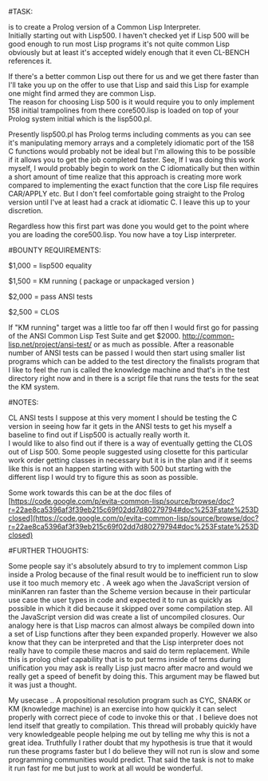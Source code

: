 #TASK:

is to create a Prolog version of a Common Lisp Interpreter.   
Initially starting out with Lisp500.  I haven't checked yet if Lisp 500 will be good enough to run most Lisp programs it's not quite common Lisp obviously but at least it's accepted widely enough that it even CL-BENCH references it.

If there's a better common Lisp out there for us and we get there faster than I'll take you up on the offer to use that Lisp and said this Lisp for example one might find armed they are common Lisp.   
The reason for choosing Lisp 500 is it would require you to only implement 158 initial trampolines from there core500.lisp  is loaded on top of your Prolog system initial which is the lisp500.pl.
 
Presently lisp500.pl has Prolog terms including comments as you can see it's manipulating memory arrays and a completely idiomatic port of the 158  C  functions would probably not be ideal but I'm allowing this to be possible if it allows you to get the job completed faster.    See,  If I was doing this work myself,  I would probably begin to work on the C idiomatically but then within a short amount of time realize that this approach is creating more work compared to implementing the exact function that the core Lisp file requires CAR/APPLY etc.  But I don't feel comfortable going straight to the Prolog version until I've at least had a crack at idiomatic C.  I leave this up to your discretion.

Regardless how this first part was done you would get to the point where you are loading the core500.lisp.  You now have a toy Lisp interpreter.    


#BOUNTY REQUIREMENTS:

$1,000 = lisp500 equality

$1,500 = KM running ( package or unpackaged version )

$2,000 = pass ANSI tests

$2,500 = CLOS

If "KM running"  target was a little too far off then I would first go for passing of the ANSI Common Lisp Test Suite and get $2000.  http://common-lisp.net/project/ansi-test/ or as much as possible.   After a reasonable number of ANSI tests can be passed I would then start using smaller list programs which can be added to the test directory the finalists program that I like to feel the run is called the knowledge machine and that's in the test directory right now and in there is a script file that runs the tests for the seat the KM system.

#NOTES:

CL ANSI tests I suppose at this very moment I should be testing the C version in seeing how far it gets in the ANSI tests to get his myself a baseline to find out if Lisp500 is actually really worth it.  
I would like to also find out if there is a way of eventually getting the CLOS out of Lisp 500.  Some people suggested using closette for this particular work order getting classes in necessary but it is in the plan and if it seems like this is not an happen starting with with 500 but starting with the different lisp  I would try to figure this as soon as possible.

Some work towards this can be at the doc files of [https://code.google.com/p/evita-common-lisp/source/browse/doc?r=22ae8ca5396af3f39eb215c69f02dd7d80279794#doc%253Fstate%253Dclosed](https://code.google.com/p/evita-common-lisp/source/browse/doc?r=22ae8ca5396af3f39eb215c69f02dd7d80279794#doc%253Fstate%253Dclosed)



#FURTHER THOUGHTS:

Some people say it's absolutely absurd to try to implement common Lisp inside a Prolog because of the final result would be to inefficient run to slow use it too much memory etc . A week ago when the JavaScript version of miniKanren ran faster than the Scheme version because in their particular use case the user types in code and expected it to run as quickly as possible in which it did because it skipped over some compilation step.  All the JavaScript version did was create a list of uncompiled closures.  Our analogy here is that Lisp macros can almost always be compiled down into a set of Lisp functions after they been expanded properly.  However we also know that they can be interpreted and that the Lisp interpreter does not really have to compile these macros and said do term replacement.  While this is prolog chief capability that is to put terms inside of terms during unification you may ask is really Lisp just macro after macro and would we really get a speed of benefit by doing this.  This argument may be flawed but it was just a thought.

My usecase .. A propositional resolution program such as CYC, SNARK or KM (knowledge machine) is an exercise into how quickly it can select properly with correct piece of code to invoke this or that .   I believe does not lend itself that greatly to compilation.   This thread will  probably quickly have very knowledgeable people helping me out by telling me why this is not a great idea.  Truthfully I rather doubt that my hypothesis is true that it would run these programs faster but I do believe they will not run is slow and some programming communities would predict.    That said the task is not to make it run fast for me but just to work at all would be wonderful.  

